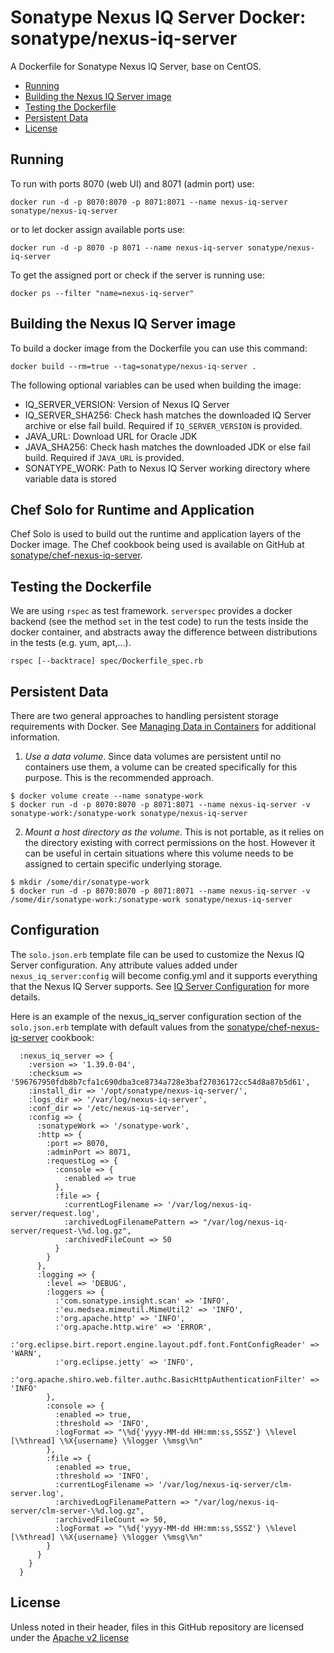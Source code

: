 <!--

  Copyright (c) 2017-present Sonatype, Inc.

  Licensed under the Apache License, Version 2.0 (the "License");
  you may not use this file except in compliance with the License.
  You may obtain a copy of the License at

        http://www.apache.org/licenses/LICENSE-2.0

  Unless required by applicable law or agreed to in writing, software
  distributed under the License is distributed on an "AS IS" BASIS,
  WITHOUT WARRANTIES OR CONDITIONS OF ANY KIND, either express or implied.
  See the License for the specific language governing permissions and
  limitations under the License.

-->

# Sonatype Nexus IQ Server Docker: sonatype/nexus-iq-server

A Dockerfile for Sonatype Nexus IQ Server, base on CentOS.

* [Running](#running)
* [Building the Nexus IQ Server image](#building-the-nexus-iq-server-image)
* [Testing the Dockerfile](#testing-the-dockerfile)
* [Persistent Data](#persistent-data)
* [License](#license)

## Running

To run with ports 8070 (web UI) and 8071 (admin port) use:

    docker run -d -p 8070:8070 -p 8071:8071 --name nexus-iq-server sonatype/nexus-iq-server

or to let docker assign available ports use:

    docker run -d -p 8070 -p 8071 --name nexus-iq-server sonatype/nexus-iq-server

To get the assigned port or check if the server is running use:

    docker ps --filter "name=nexus-iq-server"

## Building the Nexus IQ Server image

To build a docker image from the Dockerfile you can use this command:

    docker build --rm=true --tag=sonatype/nexus-iq-server .

The following optional variables can be used when building the image:

- IQ_SERVER_VERSION: Version of Nexus IQ Server
- IQ_SERVER_SHA256: Check hash matches the downloaded IQ Server archive or else fail build. Required if `IQ_SERVER_VERSION` is provided.
- JAVA_URL: Download URL for Oracle JDK
- JAVA_SHA256: Check hash matches the downloaded JDK or else fail build. Required if `JAVA_URL` is provided.
- SONATYPE_WORK: Path to Nexus IQ Server working directory where variable data is stored

## Chef Solo for Runtime and Application

Chef Solo is used to build out the runtime and application layers of the Docker image. The Chef cookbook being used is available
on GitHub at [sonatype/chef-nexus-iq-server](https://github.com/sonatype/chef-nexus-iq-server).

## Testing the Dockerfile

We are using `rspec` as test framework. `serverspec` provides a docker backend (see the method `set` in the test code)
 to run the tests inside the docker container, and abstracts away the difference between distributions in the tests
 (e.g. yum, apt,...).

    rspec [--backtrace] spec/Dockerfile_spec.rb

## Persistent Data

There are two general approaches to handling persistent storage requirements
with Docker. See [Managing Data in Containers](https://docs.docker.com/engine/tutorials/dockervolumes/)
for additional information.

  1. *Use a data volume*.  Since data volumes are persistent
  until no containers use them, a volume can be created specifically for
  this purpose.  This is the recommended approach.  

  ```
  $ docker volume create --name sonatype-work
  $ docker run -d -p 8070:8070 -p 8071:8071 --name nexus-iq-server -v sonatype-work:/sonatype-work sonatype/nexus-iq-server
  ```

  2. *Mount a host directory as the volume*.  This is not portable, as it
  relies on the directory existing with correct permissions on the host.
  However it can be useful in certain situations where this volume needs
  to be assigned to certain specific underlying storage.  

  ```
  $ mkdir /some/dir/sonatype-work
  $ docker run -d -p 8070:8070 -p 8071:8071 --name nexus-iq-server -v /some/dir/sonatype-work:/sonatype-work sonatype/nexus-iq-server
  ```

## Configuration

The `solo.json.erb` template file can be used to customize the Nexus IQ Server configuration. Any attribute values added
under `nexus_iq_server:config` will become config.yml and it supports everything that the Nexus IQ Server supports. See
[IQ Server Configuration](https://help.sonatype.com/display/NXIQ/IQ+Server+Configuration) for more details.

Here is an example of the nexus_iq_server configuration section of the `solo.json.erb` template with default values from
the [sonatype/chef-nexus-iq-server](https://github.com/sonatype/chef-nexus-iq-server) cookbook:

```
  :nexus_iq_server => {
    :version => '1.39.0-04',
    :checksum => '596767950fdb8b7cfa1c690dba3ce8734a728e3baf27036172cc54d8a87b5d61',
    :install_dir => '/opt/sonatype/nexus-iq-server/',
    :logs_dir => '/var/log/nexus-iq-server',
    :conf_dir => '/etc/nexus-iq-server',
    :config => {
      :sonatypeWork => '/sonatype-work',
      :http => {
        :port => 8070,
        :adminPort => 8071,
        :requestLog => {
          :console => {
            :enabled => true
          },
          :file => {
            :currentLogFilename => '/var/log/nexus-iq-server/request.log',
            :archivedLogFilenamePattern => "/var/log/nexus-iq-server/request-\%d.log.gz",
            :archivedFileCount => 50
          }
        }
      },
      :logging => {
        :level => 'DEBUG',
        :loggers => {
          :'com.sonatype.insight.scan' => 'INFO',
          :'eu.medsea.mimeutil.MimeUtil2' => 'INFO',
          :'org.apache.http' => 'INFO',
          :'org.apache.http.wire' => 'ERROR',
          :'org.eclipse.birt.report.engine.layout.pdf.font.FontConfigReader' => 'WARN',
          :'org.eclipse.jetty' => 'INFO',
          :'org.apache.shiro.web.filter.authc.BasicHttpAuthenticationFilter' => 'INFO'
        },
        :console => {
          :enabled => true,
          :threshold => 'INFO',
          :logFormat => "\%d{'yyyy-MM-dd HH:mm:ss,SSSZ'} \%level [\%thread] \%X{username} \%logger \%msg\%n"
        },
        :file => {
          :enabled => true,
          :threshold => 'INFO',
          :currentLogFilename => '/var/log/nexus-iq-server/clm-server.log',
          :archivedLogFilenamePattern => "/var/log/nexus-iq-server/clm-server-\%d.log.gz",
          :archivedFileCount => 50,
          :logFormat => "\%d{'yyyy-MM-dd HH:mm:ss,SSSZ'} \%level [\%thread] \%X{username} \%logger \%msg\%n"
        }
      }
    }
  }
```

## License

Unless noted in their header, files in this GitHub repository are licensed under the [Apache v2 license](LICENSE)
